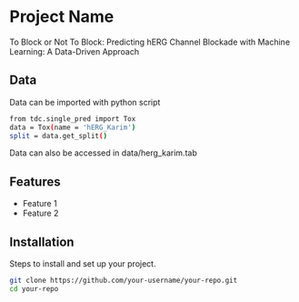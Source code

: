 # Project Name
To Block or Not To Block:
Predicting hERG Channel Blockade with Machine Learning: A Data-Driven Approach


## Data
Data can be imported with python script
```bash
from tdc.single_pred import Tox
data = Tox(name = 'hERG_Karim')
split = data.get_split()
```
Data can also be accessed in data/herg_karim.tab

## Features
- Feature 1
- Feature 2

## Installation
Steps to install and set up your project.

```bash
git clone https://github.com/your-username/your-repo.git
cd your-repo
